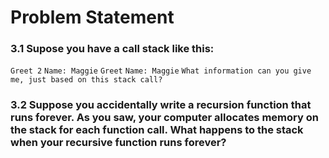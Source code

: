 # Problem Statement

### 3.1 Supose you have a call stack like this: 
`` Greet 2 ``
`` Name: Maggie ``
`` Greet ``
`` Name: Maggie ``
`` What information can you give me, just based on this stack call? ``

### 3.2 Suppose you accidentally write a recursion function  that runs forever. As you saw, your computer allocates memory on the stack for each function call. What happens to the stack when your recursive function runs forever?